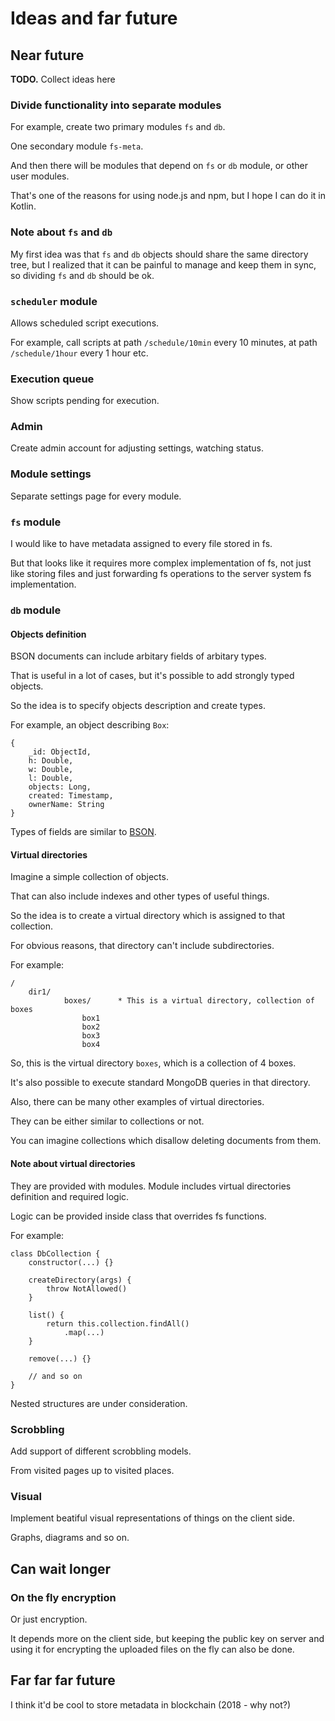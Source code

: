 # Ideas and far future

## Near future

**TODO.** Collect ideas here

### Divide functionality into separate modules

For example, create two primary modules `fs` and `db`.

One secondary module `fs-meta`.

And then there will be modules that depend on `fs` or `db` module, or other user modules.

That's one of the reasons for using node.js and npm, but I hope I can do it in Kotlin.

### Note about `fs` and `db`

My first idea was that `fs` and `db` objects should share the same directory tree, but I realized that it can be painful to manage and keep them in sync, so dividing `fs` and `db` should be ok.

### `scheduler` module

Allows scheduled script executions.

For example, call scripts at path `/schedule/10min` every 10 minutes, at path `/schedule/1hour` every 1 hour etc.

### Execution queue

Show scripts pending for execution.

### Admin

Create admin account for adjusting settings, watching status.

### Module settings

Separate settings page for every module.

### `fs` module

I would like to have metadata assigned to every file stored in fs.

But that looks like it requires more complex implementation of fs, not just like storing files and just forwarding fs operations to the server system fs implementation.

### `db` module

#### Objects definition

BSON documents can include arbitary fields of arbitary types.

That is useful in a lot of cases, but it's possible to add strongly typed objects.

So the idea is to specify objects description and create types.

For example, an object describing `Box`:

```
{
    _id: ObjectId,
    h: Double,
    w: Double,
    l: Double,
    objects: Long,
    created: Timestamp,
    ownerName: String
}
```

Types of fields are similar to [BSON](https://docs.mongodb.com/manual/reference/bson-types/).

#### Virtual directories

Imagine a simple collection of objects.

That can also include indexes and other types of useful things.

So the idea is to create a virtual directory which is assigned to that collection.

For obvious reasons, that directory can't include subdirectories.

For example:

```
/
    dir1/
            boxes/      * This is a virtual directory, collection of boxes
                box1
                box2
                box3
                box4
```

So, this is the virtual directory `boxes`, which is a collection of 4 boxes.

It's also possible to execute standard MongoDB queries in that directory.

Also, there can be many other examples of virtual directories.

They can be either similar to collections or not.

You can imagine collections which disallow deleting documents from them.

#### Note about virtual directories

They are provided with modules. Module includes virtual directories definition and required logic.

Logic can be provided inside class that overrides fs functions.

For example:

```
class DbCollection {
    constructor(...) {}

    createDirectory(args) {
        throw NotAllowed()
    }

    list() {
        return this.collection.findAll()
            .map(...)
    }

    remove(...) {}

    // and so on
}
```

Nested structures are under consideration.

### Scrobbling

Add support of different scrobbling models.

From visited pages up to visited places.

### Visual

Implement beatiful visual representations of things on the client side.

Graphs, diagrams and so on.

## Can wait longer

### On the fly encryption

Or just encryption.

It depends more on the client side, but keeping the public key on server and using it for encrypting the uploaded files on the fly can also be done.

## Far far far future

I think it'd be cool to store metadata in blockchain (2018 - why not?)
